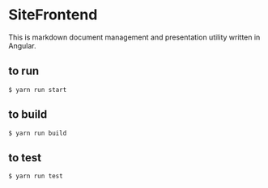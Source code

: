 # SiteFrontend

This is markdown document management and presentation utility written in Angular.

## to run

`$ yarn run start`

## to build

`$ yarn run build`

## to test

`$ yarn run test`
